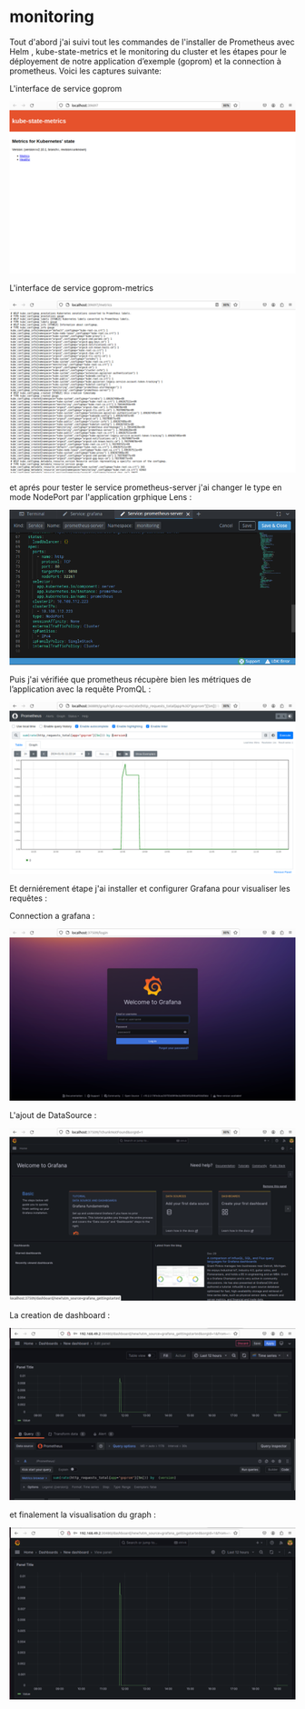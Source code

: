# monitoring
Tout d'abord j'ai suivi tout les commandes de l'installer de Prometheus avec Helm , kube-state-metrics et le monitoring du cluster et les étapes pour le déployement de notre application d’exemple (goprom) et la connection à prometheus. Voici les captures suivante:

L'interface de service goprom

![text](1.png)

L'interface de service goprom-metrics

![text](2.png)

et aprés pour tester le service prometheus-server j'ai changer le type en mode NodePort par l'application grphique Lens :

![text](3.png)

Puis j'ai vérifiée que prometheus récupère bien les métriques de l’application avec la requête PromQL :

![text](4.png)

Et derniérement étape j'ai installer et configurer Grafana pour visualiser les requêtes :

Connection a grafana :   

![text](5.png)

L'ajout de DataSource : 

![text](6.png)

La creation de dashboard :

![text](7.png)

et finalement la visualisation du graph :

![text](8.png)